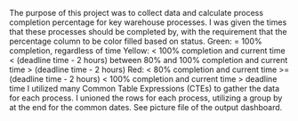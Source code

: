 The purpose of this project was to collect data and calculate process completion percentage for key warehouse processes. 
I was given the times that these processes should be completed by, with the requirement that the percentage column to be color filled based on status.
Green: 
  = 100% completion, regardless of time
Yellow: 
  < 100% completion and current time < (deadline time - 2 hours)
  between 80% and 100% completion and current time > (deadline time - 2 hours) 
Red: 
  < 80% completion and current time >= (deadline time - 2 hours)
  < 100% completion and current time > deadline time
I utilized many Common Table Expressions (CTEs) to gather the data for each process.
I unioned the rows for each process, utilizing a group by at the end for the common dates.
See picture file of the output dashboard.
